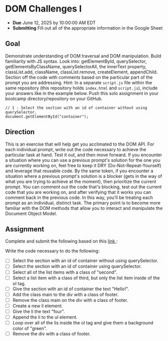 # DOM Challenges I

- **Due** June 12, 2025 by 10:00:00 AM EDT
- **Submitting** Fill out all of the appropriate information in the Google Sheet

## Goal

Demonstrate understanding of DOM traversal and DOM manipulation. Build familiarity with JS syntax. Look into: getElementById, querySelector, getElementsByClassName, querySelectorAll, the innerText property, classList.add, className, classList.remove, createElement, appendChild. Section off the code with comments based on the particular part of the prompt you are addressing.
Hint:
In a separate `script.js` file within the same repository (this repository holds `index.html` and `script.js`), include your answers like in the example below. Push this solo assignment in your bootcamp directory/repository on your GitHub.

```
// 1 - Select the section with an id of container without using querySelector.
document.getElementById("container");
```

## Direction

This is an exercise that will help get you acclimated to the DOM API. For each individual prompt, write out the code necessary to achieve the particular task at hand. Test it out, and then move forward. If you encounter a situation where you can use a previous prompt's solution for the one you are currently working on, feel free to keep it DRY (Do-Not-Repeat-Yourself) and leverage that reusable code. By the same token, if you encounter a situation where a previous prompt's solution is a blocker (gets in the way of what you are trying to achieve at the moment), then prioritize the current prompt. You can comment out the code that's blocking, test out the current code that you are working on, and after verifying that it works you can comment back in the previous code. In this way, you'll be treating each prompt as an individual, distinct task. The primary point is to become more familiar with the DOM methods that allow you to interact and manipulate the Document Object Model.

## Assignment

Complete and submit the following based on this [link ](https://gist.github.com/ajLapid718/3f1caaf7365a9d9049c1b5e8b9c45d97):

Write the code necessary to do the following:

- [ ] Select the section with an id of container without using querySelector.
- [ ] Select the section with an id of container using querySelector.
- [ ] Select all of the list items with a class of "second".
- [ ] Select a list item with a class of third, but only the list item inside of the ol tag.
- [ ] Give the section with an id of container the text "Hello!".
- [ ] Add the class main to the div with a class of footer.
- [ ] Remove the class main on the div with a class of footer.
- [ ] Create a new li element.
- [ ] Give the li the text "four".
- [ ] Append the li to the ul element.
- [ ] Loop over all of the lis inside the ol tag and give them a background color of "green".
- [ ] Remove the div with a class of footer.
